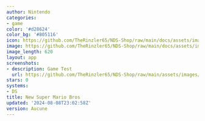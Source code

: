 ```yaml
---
author: Nintendo
categories:
- game
color: '#d28624'
color_bg: '#805116'
icon: https://github.com/TheRinzler65/NDS-Shop/raw/main/docs/assets/images/icons/newsupermariobros.png
image: https://github.com/TheRinzler65/NDS-Shop/raw/main/docs/assets/images/icons/newsupermariobros.png
image_length: 620
layout: app
screenshots:
- description: Game Test
  url: https://github.com/TheRinzler65/NDS-Shop/raw/main/assets/images/screenshots/newsupermariobros/newsupermariobros.png
stars: 0
systems:
- DS
title: New Super Mario Bros
updated: '2024-08-08T23:02:58Z'
version: Aucune
---
```

